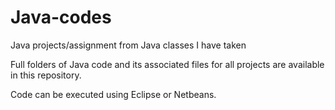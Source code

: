 # Java-codes
Java projects/assignment from Java classes I have taken

Full folders of Java code and its associated files for all projects are available in this repository.

Code can be executed using Eclipse or Netbeans.
